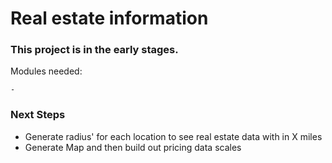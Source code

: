 # Real estate information

### This project is in the early stages.

Modules needed:
```
- 
```

### Next Steps

- Generate radius' for each location to see real estate data with in X miles
- Generate Map and then build out pricing data scales
